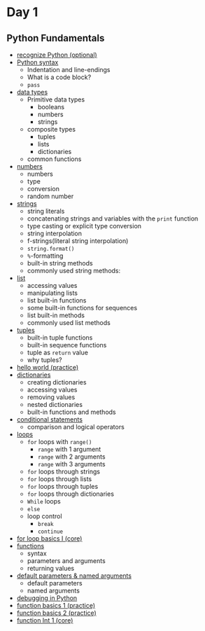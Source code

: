# Day 1

## Python Fundamentals

- [recognize Python (optional)]()
- [Python syntax](python_syntax.py)
  - Indentation and line-endings
  - What is a code block?
  - `pass`
- [data types](data_types.py)
  - Primitive data types
    - booleans
    - numbers
    - strings
  - composite types
    - tuples
    - lists
    - dictionaries
  - common functions
- [numbers](numbers.py)
  - numbers
  - type
  - conversion
  - random number
- [strings](strings.py)
  - string literals
  - concatenating strings and variables with the `print` function
  - type casting or explicit type conversion
  - string interpolation
  - f-strings(literal string interpolation)
  - `string.format()`
  - `%`-formatting
  - built-in string methods
  - commonly used string methods:
- [list](lists.py)
  - accessing values
  - manipulating lists
  - list built-in functions
  - some built-in functions for sequences
  - list built-in methods
  - commonly used list methods
- [tuples](tuples.py)
  - built-in tuple functions
  - built-in sequence functions
  - tuple as `return` value
  - why tuples?
- [hello world (practice)](hello_world.py)
- [dictionaries](dictionaries.py)
  - creating dictionaries
  - accessing values
  - removing values
  - nested dictionaries
  - built-in functions and methods
- [conditional statements](conditional_statements.py)
  - comparison and logical operators
- [loops](loops)
  - `for` loops with `range()`
    - `range` with 1 argument
    - `range` with 2 arguments
    - `range` with 3 arguments
  - `for` loops through strings
  - `for` loops through lists
  - `for` loops through tuples
  - `for` loops through dictionaries
  - `While` loops
  - `else`
  - loop control
    - `break`
    - `continue`
- [for loop basics I (core)](for_loop_basics1.py)
- [functions](functions.py)
  - syntax
  - parameters and arguments
  - returning values
- [default parameters & named arguments](def_params_named_arg.py)
  - default parameters
  - named arguments
- [debugging in Python](debugging.py)
- [function basics 1 (practice)](fun_basics1.py)
- [function basics 2 (practice)](fun_basics2.py)
- [function Int 1 (core)](fun_int1.py)

